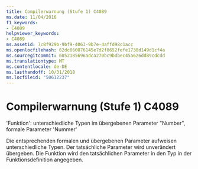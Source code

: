 ```yaml
---
title: Compilerwarnung (Stufe 1) C4089
ms.date: 11/04/2016
f1_keywords:
- C4089
helpviewer_keywords:
- C4089
ms.assetid: 7c8f929b-9bf9-4063-9b7e-4affd98c1acc
ms.openlocfilehash: 62dc060876145e7d2f8652fefe1738d149d1cf4a
ms.sourcegitcommit: 6052185696adca270bc9bdbec45a626dd89cdcdd
ms.translationtype: MT
ms.contentlocale: de-DE
ms.lasthandoff: 10/31/2018
ms.locfileid: "50612237"
---
```

# <a name="compiler-warning-level-1-c4089"></a>Compilerwarnung (Stufe 1) C4089

'Funktion': unterschiedliche Typen im übergebenen Parameter "Number", formale Parameter 'Nummer'

Die entsprechenden formalen und übergebenen Parameter aufweisen unterschiedliche Typen. Der tatsächliche Parameter wird unverändert übergeben. Die Funktion wird den tatsächlichen Parameter in den Typ in der Funktionsdefinition angegeben.